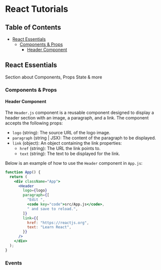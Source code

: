 # React Tutorials

## Table of Contents

- [React Essentials](#react-essentials)
  - [Components & Props](#components--props)
    - [Header Component](#header-component)

## React Essentials

Section about Components, Props State & more

### Components & Props

#### Header Component

The `Header.js` component is a reusable component designed to display a header section with an image, a paragraph, and a link. The component accepts the following props:

- `logo` (string): The source URL of the logo image.
- `paragraph` (string | JSX): The content of the paragraph to be displayed.
- `link` (object): An object containing the link properties:
  - `href` (string): The URL the link points to.
  - `text` (string): The text to be displayed for the link.

Below is an example of how to use the `Header` component in `App.js`:

```jsx
function App() {
  return (
    <div className="App">
      <Header
        logo={logo}
        paragraph={[
          "Edit ",
          <code key="code">src/App.js</code>,
          " and save to reload.",
        ]}
        link={{
          href: "https://reactjs.org",
          text: "Learn React",
        }}
      />
    </div>
  );
}
```

### Events
